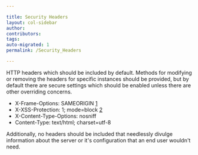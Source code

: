```yaml
---

title: Security Headers
layout: col-sidebar
author:
contributors:
tags:
auto-migrated: 1
permalink: /Security_Headers

---
```


HTTP headers which should be included by default. Methods for modifying
or removing the headers for specific instances should be provided, but
by default there are secure settings which should be enabled unless
there are other overriding concerns.

  - X-Frame-Options: SAMEORIGIN
    [1](https://developer.mozilla.org/en-US/docs/HTTP/X-Frame-Options%7Cref)
  - X-XSS-Protection: 1; mode=block
    [2](http://blogs.msdn.com/b/ieinternals/archive/2011/01/31/controlling-the-internet-explorer-xss-filter-with-the-x-xss-protection-http-header.aspx%7Cref)
  - X-Content-Type-Options: nosniff
  - Content-Type: text/html; charset=utf-8

Additionally, no headers should be included that needlessly divulge
information about the server or it's configuration that an end user
wouldn't need.
